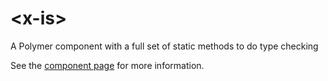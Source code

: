 # &lt;x-is&gt;

A Polymer component with a full set of static methods to do type checking

See the [component page](http://debianw.github.io/x-is/x-is/) for more information.
